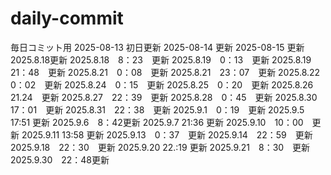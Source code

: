 # daily-commit
毎日コミット用
2025-08-13 初日更新
2025-08-14 更新
2025-08-15 更新
2025.8.18更新
2025.8.18　8：23　更新
2025.8.19　0：13　更新
2025.8.19　21：48　更新
2025.8.21　0：08　更新
2025.8.21　23：07　更新
2025.8.22　0：02　更新
2025.8.24　0：15　更新
2025.8.25　0：20　更新
2025.8.26　21.24　更新
2025.8.27　22：39　更新
2025.8.28　0：45　更新
2025.8.30　17：01　更新
2025.8.31　22：38　更新
2025.9.1　0：19　更新
2025.9.5 17:51 更新
2025.9.6　8：42更新
2025.9.7 21:36 更新
2025.9.10　10：00　更新
2025.9.11 13:58 更新
2025.9.13　0：37　更新
2025.9.14　22：59　更新
2025.9.18　22：30　更新
2025.9.20 22.:19 更新
2025.9.21　8：30　更新
2025.9.30　22：48更新
